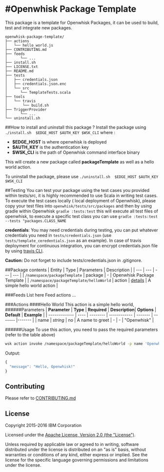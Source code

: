 #Openwhisk Package Template
==========================
This package is a template for Openwhisk Packages, it can be used to build, test and integrate new packages.

```
openwhisk-package-template/
├── actions
│   └── hello_world.js
├── CONTRIBUTING.md
├── feeds
│      └── ...
├── install.sh
├── LICENSE.txt
├── README.md
├── tests
│   ├── credentials.json
│   ├── credentials.json.enc
│   └── src
│      └── TemplateTests.scala
├── tools
│   └── travis
│       └── build.sh
├── TriggerProvider
│      └── ...
└── uninstall.sh
```

##How to install and uninstall this package ?
Install the package using `./install.sh  $EDGE_HOST $AUTH_KEY $WSK_CLI`
where :
- **$EDGE_HOST** is where openwhisk is deployed
- **$AUTH_KEY** is the authentication key
- **$WSK_CLI** is the path of Openwhisk command interface binary

This will create a new package called **packageTemplate** as well as a hello world action.

To uninstall the package, please use `./uninstall.sh  $EDGE_HOST $AUTH_KEY $WSK_CLI` 

##Testing
You can test your package using the test cases you provided within tests/src, it is highly recommended to use Scala in writing test cases. To execute the test cases locally ( local deployment of Openwhisk), please copy your test files into `openwhisk/tests/src/packages` and then by using gradle within Openwhisk `gradle :tests:test` this will execute all test files of openwhisk, to execute a specific test class you can use `gradle :tests:test --tests "packages.CLASS_NAME`

**credentials**: You may need credentials during testing, you can put whatever credentials you need in `tests/credentials.json` (use `tests/template_ceredentials.json` as an example). In case of travis deployment for continuous integration, you can encrypt credentials.json file by using [travis CLI](https://docs.travis-ci.com/user/encrypting-files/).

**Caution:** Do not forget to include tests/credentials.json in .gitignore.

##Package contents
| Entity | Type | Parameters | Description |
| --- | --- | --- | --- |
| `/namespace/packageTemplate` | package | - | Openwhisk Package Template |
| `/namespace/packageTemplate/helloWorld` | action | [details](#hello-world) | A simple hello world action |

###Feeds
List here Feed actions ...

###Actions
####Hello World
This action is a simple hello world,  
######Parameters
| **Parameter** | **Type** | **Required** | **Description**| **Options** | **Default** | **Example** |
| ------------- | ---- | -------- | ------------ | ------- | ------- |------- |
| name | *string* | no |  A name to greet | - | - | "Openwhisk" |

######Usage
To use this action, you need to pass the required parameters (refer to the table above)
```bash
wsk action invoke /namespace/packageTemplate/helloWorld -p name 'Openwhisk' --blocking
```

Output:
```javascript
{
  "message": "Hello, Openwhisk!"
}
```

## Contributing
Please refer to [CONTRIBUTING.md](CONTRIBUTING.md)

## License
Copyright 2015-2016 IBM Corporation

Licensed under the [Apache License, Version 2.0 (the "License")](http://www.apache.org/licenses/LICENSE-2.0.html).

Unless required by applicable law or agreed to in writing, software distributed under the license is distributed on an "as is" basis, without warranties or conditions of any kind, either express or implied. See the license for the specific language governing permissions and limitations under the license.
